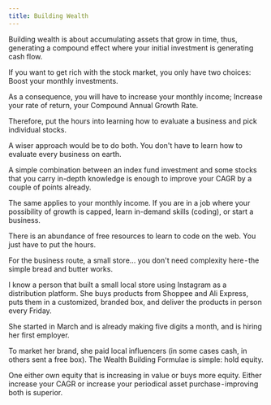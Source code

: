```yaml
---
title: Building Wealth
---
```


Building wealth is about accumulating assets that grow in time, thus, generating a compound effect where your initial investment is generating cash flow.

If you want to get rich with the stock market, you only have two choices:
Boost your monthly investments.

As a consequence, you will have to increase your monthly income;
Increase your rate of return, your Compound Annual Growth Rate.

Therefore, put the hours into learning how to evaluate a business and pick individual stocks.

A wiser approach would be to do both. You don't have to learn how to evaluate every business on earth.

A simple combination between an index fund investment and some stocks that you carry in-depth knowledge is enough to improve your CAGR by a couple of points already.

The same applies to your monthly income. If you are in a job where your possibility of growth is capped, learn in-demand skills (coding), or start a business.

There is an abundance of free resources to learn to code on the web. You just have to put the hours.

For the business route, a small store… you don't need complexity here - the simple bread and butter works.

I know a person that built a small local store using Instagram as a distribution platform. She buys products from Shoppee and Ali Express, puts them in a customized, branded box, and deliver the products in person every Friday.

She started in March and is already making five digits a month, and is hiring her first employer.

To market her brand, she paid local influencers (in some cases cash, in others sent a free box).
The Wealth Building Formulae is simple: hold equity.

One either own equity that is increasing in value or buys more equity.
Either increase your CAGR or increase your periodical asset purchase - improving both is superior.
